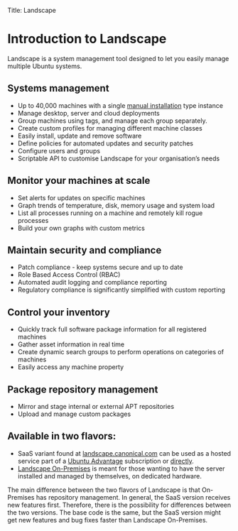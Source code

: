 Title: Landscape

# Introduction to Landscape

Landscape is a system management tool designed to let you easily manage multiple Ubuntu systems.

## Systems management

 * Up to 40,000 machines with a single [manual installation](./landscape-install-manual.md) type instance
 * Manage desktop, server and cloud deployments
 * Group machines using tags, and manage each group separately.
 * Create custom profiles for managing different machine classes
 * Easily install, update and remove software
 * Define policies for automated updates and security patches
 * Configure users and groups
 * Scriptable API to customise Landscape for your organisation’s needs
 
 ## Monitor your machines at scale

 * Set alerts for updates on specific machines
 * Graph trends of temperature, disk, memory usage and system load
 * List all processes running on a machine and remotely kill rogue processes
 * Build your own graphs with custom metrics

## Maintain security and compliance

 * Patch compliance - keep systems secure and up to date
 * Role Based Access Control (RBAC)
 * Automated audit logging and compliance reporting
 * Regulatory compliance is significantly simplified with custom reporting

## Control your inventory

 * Quickly track full software package information for all registered machines
 * Gather asset information in real time
 * Create dynamic search groups to perform operations on categories of machines
 * Easily access any machine property

## Package repository management

 * Mirror and stage internal or external APT repositories
 * Upload and manage custom packages

## Available in two flavors:

 * SaaS variant found at [landscape.canonical.com](https://landscape.canonical.com/) can be used as a hosted service part of a [Ubuntu Advantage](https://buy.ubuntu.com/) subscription or [directly](https://landscape.canonical.com/try-landscape).
 * [Landscape On-Premises](./onprem.md) is meant for those wanting to have the server installed and managed by themselves, on dedicated hardware.

The main difference between the two flavors of Landscape is that On-Premises has repository management. In general, the SaaS version receives new features first. Therefore, there is the possibility for differences between the two versions. The base code is the same, but the SaaS version might get new features and bug fixes faster than Landscape On-Premises.
